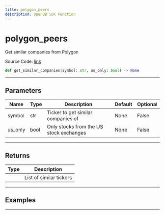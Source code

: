 ```yaml
---
title: polygon_peers
description: OpenBB SDK Function
---
```


# polygon_peers

Get similar companies from Polygon

Source Code: [link](https://github.com/OpenBB-finance/OpenBBTerminal/tree/main/openbb_terminal/stocks/comparison_analysis/polygon_model.py#L17)

```python
def get_similar_companies(symbol: str, us_only: bool) -> None
```
---

## Parameters

| Name | Type | Description | Default | Optional |
| ---- | ---- | ----------- | ------- | -------- |
| symbol | str | Ticker to get similar companies of | None | False |
| us_only | bool | Only stocks from the US stock exchanges | None | False |

---

## Returns

| Type | Description |
| ---- | ----------- |
|  | List of similar tickers |

---

## Examples

---

